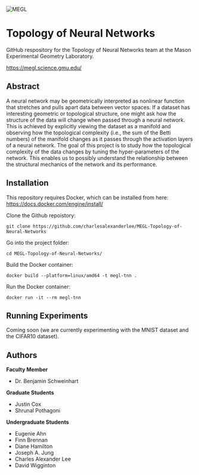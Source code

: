 ![MEGL](https://meglab.wdfiles.com/local--files/home:home/megl_logo_color.png)

# Topology of Neural Networks
GitHub respository for the Topology of Neural Networks team at the Mason Experimental Geometry Laboratory.

https://megl.science.gmu.edu/

## Abstract
A neural network may be geometrically interpreted as nonlinear function that stretches and pulls apart data between vector spaces. If a dataset has interesting geometric or topological structure, one might ask how the structure of the data will change when passed through a neural network. This is achieved by explicitly viewing the dataset as a manifold and observing how the topological complexity (i.e., the sum of the Betti numbers) of the manifold changes as it passes through the activation layers of a neural network. The goal of this project is to study how the topological complexity of the data changes by tuning the hyper-parameters of the network. This enables us to possibly understand the relationship between the structural mechanics of the network and its performance.

## Installation
This repository requires Docker, which can be installed from here:
https://docs.docker.com/engine/install/

Clone the Github repoistory:
```
git clone https://github.com/charlesalexanderlee/MEGL-Topology-of-Neural-Networks
```
Go into the project folder:
```
cd MEGL-Topology-of-Neural-Networks/
```

Build the Docker container:
```
docker build --platform=linux/amd64 -t megl-tnn .
```

Run the Docker container:
```
docker run -it --rm megl-tnn
```

## Running Experiments
Coming soon (we are currently experimenting with the MNIST dataset and the CIFAR10 dataset).

## Authors
**Faculty Member**
* Dr. Benjamin Schweinhart

**Graduate Students**
* Justin Cox
* Shrunal Pothagoni

**Undergraduate Students**
* Eugenie Ahn
* Finn Brennan
* Diane Hamilton
* Joseph A. Jung
* Charles Alexander Lee
* David Wigginton
